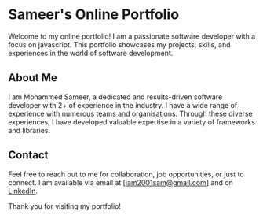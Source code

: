# Sameer's Online Portfolio

Welcome to my online portfolio! I am a passionate software developer with a focus on javascript. This portfolio showcases my projects, skills, and experiences in the world of software development.

## About Me

I am Mohammed Sameer, a dedicated and results-driven software developer with 2+ of experience in the industry.  I have a wide range of experience with numerous teams and organisations. Through these diverse experiences, I have developed valuable expertise in a variety of frameworks and libraries.

## Contact

Feel free to reach out to me for collaboration, job opportunities, or just to connect. I am available via email at [iam2001sam@gmail.com] and on [LinkedIn](https://www.linkedin.com/in/sameony).

Thank you for visiting my portfolio!

